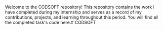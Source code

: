Welcome to the CODSOFT repository! 
This repository contains the work I have completed during my internship and serves as a record of my contributions, projects, and learning throughout this period.
You will find all the completed task's code here.# CODSOFT
